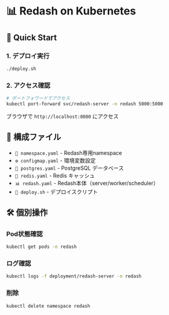 # 📊 Redash on Kubernetes

## 🚀 Quick Start

### 1. デプロイ実行
```bash
./deploy.sh
```

### 2. アクセス確認
```bash
# ポートフォワードでアクセス
kubectl port-forward svc/redash-server -n redash 5000:5000
```

ブラウザで `http://localhost:8080` にアクセス

## 📁 構成ファイル

- `📁 namespace.yaml` - Redash専用namespace
- `⚙️ configmap.yaml` - 環境変数設定
- `🐘 postgres.yaml` - PostgreSQL データベース
- `🔴 redis.yaml` - Redis キャッシュ
- `📊 redash.yaml` - Redash本体（server/worker/scheduler）
- `🚀 deploy.sh` - デプロイスクリプト

## 🛠️ 個別操作

### Pod状態確認
```bash
kubectl get pods -n redash
```

### ログ確認
```bash
kubectl logs -f deployment/redash-server -n redash
```

### 削除
```bash
kubectl delete namespace redash
```
